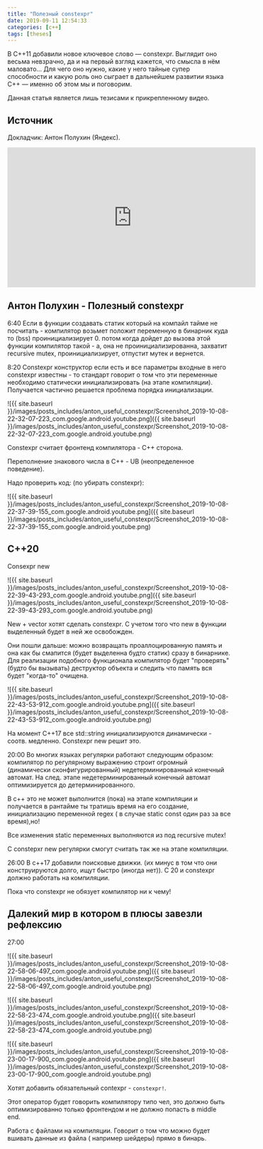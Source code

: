 ```yaml
---
title: "Полезный constexpr"
date: 2019-09-11 12:54:33
categories: [c++]
tags: [theses]
---
```


В C++11 добавили новое ключевое слово — constexpr. Выглядит оно весьма невзрачно, да и на первый взгляд кажется, что смысла в нём маловато…
Для чего оно нужно, какие у него тайные супер способности и какую роль оно сыграет в дальнейшем развитии языка C++ — именно об этом мы и поговорим.

Данная статья является лишь тезисами к прикрепленному видео.

## Источник

Докладчик: Антон Полухин (Яндекс).

<div class="videoWrapper">
    <iframe width="560" height="315" src="https://www.youtube.com/embed/yZsWgufydCU" frameborder="0" allow="accelerometer; autoplay; encrypted-media; gyroscope; picture-in-picture" allowfullscreen></iframe>
</div>

## Антон Полухин - Полезный constexpr

6:40 Если в функции создавать статик который на компайл тайме не посчитать - компилятор возьмет положит переменную в бинарник куда то (bss) проинициализирует 0. потом когда дойдет до вызова этой функции компилятор такой - а, она не проинициализированна, захватит reсursive mutex, проинициализирует, отпустит мутек и вернется.

8:20 Constexpr конструктор если есть и все параметры входные в него constexpr известны - то стандарт говорит о том что эти переменные необходимо статически инициализировать (на этапе компиляции). Получается частично решается проблема порядка инициализации.

![{{ site.baseurl }}/images/posts_includes/anton_useful_constexpr/Screenshot_2019-10-08-22-32-07-223_com.google.android.youtube.png]({{ site.baseurl }}/images/posts_includes/anton_useful_constexpr/Screenshot_2019-10-08-22-32-07-223_com.google.android.youtube.png)

Сonstexpr считает фронтенд компилятора - С++ сторона.

Переполнение знакового числа в С++ - UB (неопределенное поведение).

Надо проверить код: (по убирать constexpr):

![{{ site.baseurl }}/images/posts_includes/anton_useful_constexpr/Screenshot_2019-10-08-22-37-39-155_com.google.android.youtube.png]({{ site.baseurl }}/images/posts_includes/anton_useful_constexpr/Screenshot_2019-10-08-22-37-39-155_com.google.android.youtube.png)

## C++20

Consexpr new

![{{ site.baseurl }}/images/posts_includes/anton_useful_constexpr/Screenshot_2019-10-08-22-39-43-293_com.google.android.youtube.png]({{ site.baseurl }}/images/posts_includes/anton_useful_constexpr/Screenshot_2019-10-08-22-39-43-293_com.google.android.youtube.png)

New + vector хотят сделать constexpr. С учетом того что new в функции выделенный будет в ней же освобожден.

Они пошли дальше: можно возвращать проаллоцированную память и она как бы смапится (будет выделенна будто статик) сразу в бинарнике. Для реализации подобного функционала компилятор будет "проверять" (будто бы вызывать) деструктор объекта и следить что память вся будет "когда-то" очищена.

![{{ site.baseurl }}/images/posts_includes/anton_useful_constexpr/Screenshot_2019-10-08-22-43-53-912_com.google.android.youtube.png]({{ site.baseurl }}/images/posts_includes/anton_useful_constexpr/Screenshot_2019-10-08-22-43-53-912_com.google.android.youtube.png)

На момент С++17 все std::string инициализируются динамически - соотв. медленно. Constexpr new решит это.

20:00 Во многих языках регулярки работают следующим образом: компилятор по регулярному выражению строит огромный (динамически сконфигурированный) недетерминированный конечный автомат. На след. этапе недетерминированный конечный автомат оптимизируется до детерминированного.

В с++ это не может выполнится (пока) на этапе компиляции и получается в рантайме ты тратишь время на его создание, инициализацию переменной regex ( в случае static const один раз за все время),но!

Все изменения static переменных выполняются из под recursive mutex!

С constepxr new регулярки смогут считать так же на этапе компиляции.

26:00 В с++17 добавили поисковые движки. (их минус в том что они конструируются долго, ищут быстро (иногда нет)). С 20 и constexpr должно работать на компиляции.

Пока что constexpr не обязует компилятор ни к чему!

## Далекий мир в котором в плюсы завезли рефлексию

27:00

![{{ site.baseurl }}/images/posts_includes/anton_useful_constexpr/Screenshot_2019-10-08-22-58-06-497_com.google.android.youtube.png]({{ site.baseurl }}/images/posts_includes/anton_useful_constexpr/Screenshot_2019-10-08-22-58-06-497_com.google.android.youtube.png)

![{{ site.baseurl }}/images/posts_includes/anton_useful_constexpr/Screenshot_2019-10-08-22-58-23-474_com.google.android.youtube.png]({{ site.baseurl }}/images/posts_includes/anton_useful_constexpr/Screenshot_2019-10-08-22-58-23-474_com.google.android.youtube.png)

![{{ site.baseurl }}/images/posts_includes/anton_useful_constexpr/Screenshot_2019-10-08-23-00-17-900_com.google.android.youtube.png]({{ site.baseurl }}/images/posts_includes/anton_useful_constexpr/Screenshot_2019-10-08-23-00-17-900_com.google.android.youtube.png)

Хотят добавить обязательный contexpr - ```constexpr!```.

Этот оператор будет говорить компилятору типо чел, это должно быть оптимизированно только фронтендом и не должно попасть в middle end.

Работа с файлами на компиляции. Говорит о том что можно будет вшивать данные из файла ( например шейдеры) прямо в бинарь.
